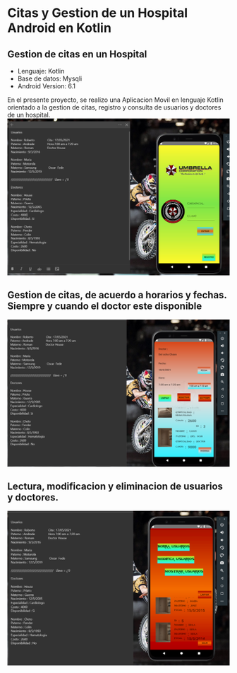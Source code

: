 # Citas y Gestion de un Hospital Android en Kotlin
## Gestion de citas en un Hospital

- Lenguaje: Kotlin
- Base de datos: Mysqli
- Android Version: 6.1

En el presente proyecto, se realizo una Aplicacion Movil en lenguaje Kotlin orientado a la gestion de citas, registro y consulta de usuarios y doctores de un hospital.  
![LOGIN](B1.jpg)

## Gestion de citas, de acuerdo a horarios y fechas. Siempre y cuando el doctor este disponible

![Citas](B2.jpg)

## Lectura, modificacion y eliminacion de usuarios y doctores.

![Administracion](B3.jpg)
